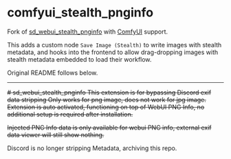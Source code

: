 # comfyui_stealth_pnginfo

Fork of [sd_webui_stealth_pnginfo](https://github.com/ashen-sensored/sd_webui_stealth_pnginfo) with [ComfyUI](https://github.com/comfyanonymous/ComfyUI) support.

This adds a custom node `Save Image (Stealth)` to write images with stealth metadata, and hooks into the frontend to allow drag-dropping images with stealth metadata embedded to load their workflow.

Original README follows below.

---

~~# sd_webui_stealth_pnginfo
This extension is for bypassing Discord exif data stripping
Only works for png image, does not work for jpg image. 
Extension is auto activated, functioning on top of WebUI PNG Info, no additional setup is required after installation.~~

~~Injected PNG Info data is only available for webui PNG info, external exif data viewer will still show nothing.~~

Discord is no longer stripping Metadata, archiving this repo.
